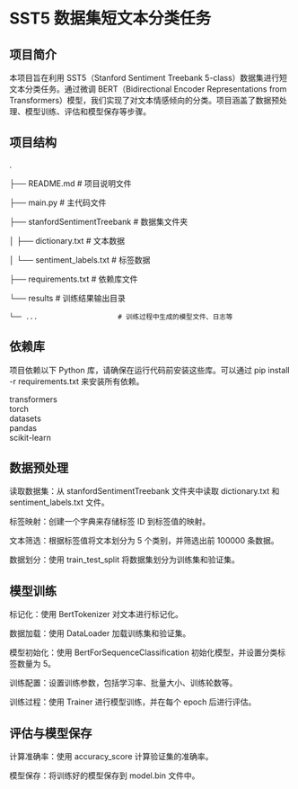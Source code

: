 # SST5 数据集短文本分类任务

## 项目简介

本项目旨在利用 SST5（Stanford Sentiment Treebank 5-class）数据集进行短文本分类任务。通过微调 BERT（Bidirectional Encoder Representations from Transformers）模型，我们实现了对文本情感倾向的分类。项目涵盖了数据预处理、模型训练、评估和模型保存等步骤。

## 项目结构

.  

├── README.md                  # 项目说明文件  

├── main.py                    # 主代码文件  

├── stanfordSentimentTreebank  # 数据集文件夹  

│   ├── dictionary.txt         # 文本数据  

│   └── sentiment_labels.txt   # 标签数据  

├── requirements.txt           # 依赖库文件  

└── results                    # 训练结果输出目录  

    └── ...                    # 训练过程中生成的模型文件、日志等

## 依赖库

项目依赖以下 Python 库，请确保在运行代码前安装这些库。可以通过 pip install -r requirements.txt 来安装所有依赖。

transformers  
torch  
datasets  
pandas  
scikit-learn

## 数据预处理

读取数据集：从 stanfordSentimentTreebank 文件夹中读取 dictionary.txt 和 sentiment_labels.txt 文件。

标签映射：创建一个字典来存储标签 ID 到标签值的映射。

文本筛选：根据标签值将文本划分为 5 个类别，并筛选出前 100000 条数据。

数据划分：使用 train_test_split 将数据集划分为训练集和验证集。

## 模型训练

标记化：使用 BertTokenizer 对文本进行标记化。

数据加载：使用 DataLoader 加载训练集和验证集。

模型初始化：使用 BertForSequenceClassification 初始化模型，并设置分类标签数量为 5。

训练配置：设置训练参数，包括学习率、批量大小、训练轮数等。

训练过程：使用 Trainer 进行模型训练，并在每个 epoch 后进行评估。

## 评估与模型保存

计算准确率：使用 accuracy_score 计算验证集的准确率。

模型保存：将训练好的模型保存到 model.bin 文件中。

